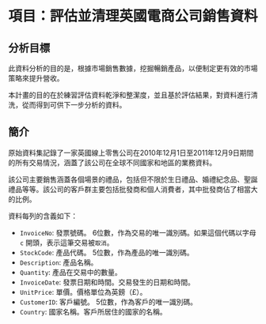 # 項目：評估並清理英國電商公司銷售資料

## 分析目標

此資料分析的目的是，根據市場銷售數據，挖掘暢銷產品，以便制定更有效的市場策略來提升營收。

本計畫的目的在於練習評估資料乾淨和整潔度，並且基於評估結果，對資料進行清洗，從而得到可供下一步分析的資料。


## 簡介

原始資料集記錄了一家英國線上零售公司在2010年12月1日至2011年12月9日期間的所有交易情況，涵蓋了該公司在全球不同國家和地區的業務資料。

該公司主要銷售涵蓋各個場景的禮品，包括但不限於生日禮品、婚禮紀念品、聖誕禮品等等。該公司的客戶群主要包括批發商和個人消費者，其中批發商佔了相當大的比例。

資料每列的含義如下：
- `InvoiceNo`: 發票號碼。 6位數，作為交易的唯一識別碼。如果這個代碼以字母 `c` 開頭，表示這筆交易被`取消`。
- `StockCode`: 產品代碼。 5位數，作為產品的唯一識別碼。
- `Description`: 產品名稱。
- `Quantity`: 產品在交易中的數量。
- `InvoiceDate`: 發票日期和時間。交易發生的日期和時間。
- `UnitPrice`: 單價。價格單位為英鎊（£）。
- `CustomerID`: 客戶編號。 5位數，作為客戶的唯一識別碼。
- `Country`: 國家名稱。客戶所居住的國家的名稱。
